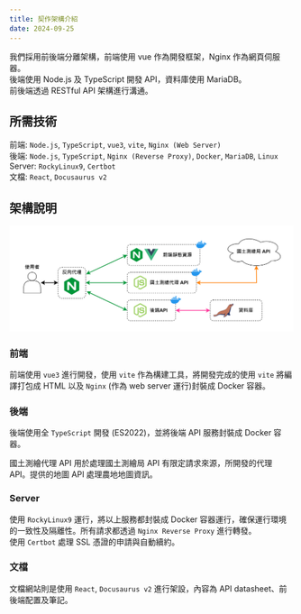 ```yaml
---
title: 契作架構介紹
date: 2024-09-25
---
```



我們採用前後端分離架構，前端使用 vue 作為開發框架，Nginx 作為網頁伺服器。  
後端使用 Node.js 及 TypeScript 開發 API，資料庫使用 MariaDB。  
前後端透過 RESTful API 架構進行溝通。


## 所需技術
前端: `Node.js`, `TypeScript`, `vue3`, `vite`, `Nginx (Web Server)`  
後端: `Node.js`, `TypeScript`, `Nginx (Reverse Proxy)`, `Docker`, `MariaDB`, `Linux`  
Server: `RockyLinux9`, `Certbot`  
文檔: `React`, `Docusaurus v2`  


## 架構說明
![contract-structure](./imgs/contract-structure.png)

### 前端
前端使用 `vue3` 進行開發，使用 `vite` 作為構建工具，將開發完成的使用 `vite` 將編譯打包成 HTML 以及 `Nginx` (作為 web server 運行)封裝成 Docker 容器。  

### 後端
後端使用全 `TypeScript` 開發 (ES2022)，並將後端 API 服務封裝成 Docker 容器。  

國土測繪代理 API 用於處理國土測繪局 API 有限定請求來源，所開發的代理 API。提供的地圖 API 處理農地地圖資訊。  

### Server
使用 `RockyLinux9` 運行，將以上服務都封裝成 Docker 容器運行，確保運行環境的一致性及隔離性。所有請求都透過 `Nginx Reverse Proxy` 進行轉發。  
使用 `Certbot` 處理 SSL 憑證的申請與自動續約。


### 文檔
文檔網站則是使用 `React`, `Docusaurus v2` 進行架設，內容為 API datasheet、前後端配置及筆記。  


